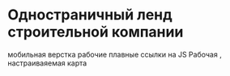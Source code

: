 # Одностраничный ленд строительной компании
мобильная верстка 
рабочие плавные ссылки на JS 
Рабочая , настраиваяемая карта

